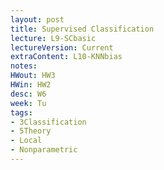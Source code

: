 ```yaml
---
layout: post
title: Supervised Classification
lecture: L9-SCbasic
lectureVersion: Current
extraContent: L10-KNNbias
notes:
HWout: HW3
HWin: HW2 
desc: W6
week: Tu
tags:
- 3Classification
- 5Theory
- Local
- Nonparametric
---
```

